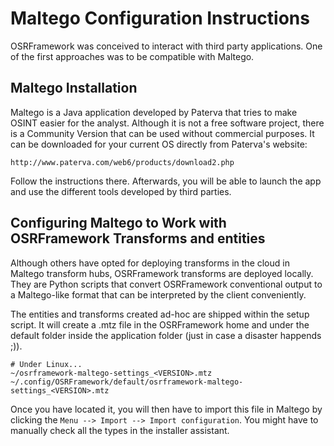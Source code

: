 Maltego Configuration Instructions
==================================

OSRFramework was conceived to interact with third party applications. One of the
first approaches was to be compatible with Maltego.


Maltego Installation
--------------------

Maltego is a Java application developed by Paterva that tries to make OSINT
easier for the analyst. Although it is not a free software project, there is a
Community Version that can be used without commercial purposes. It can be
downloaded for your current OS directly from Paterva's website:
```
http://www.paterva.com/web6/products/download2.php
```
Follow the instructions there. Afterwards, you will be able to launch the app
and use the different tools developed by third parties.

Configuring Maltego to Work with OSRFramework Transforms and entities
---------------------------------------------------------------------

Although others have opted for deploying transforms in the cloud in Maltego
transform hubs, OSRFramework transforms are deployed locally. They are Python
scripts that convert OSRFramework conventional output to a Maltego-like format
that can be interpreted by the client conveniently.

The entities and transforms created ad-hoc are shipped within the setup script.
It will create a .mtz file in the OSRFramework home and under the default folder
inside the application folder (just in case a disaster happends ;)).
```
# Under Linux...
~/osrframework-maltego-settings_<VERSION>.mtz
~/.config/OSRFramework/default/osrframework-maltego-settings_<VERSION>.mtz
```

Once you have located it, you will then have to import this file in Maltego by
clicking the `Menu --> Import --> Import configuration`. You might have to
manually check all the types in the installer assistant.
